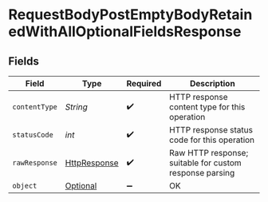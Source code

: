 # RequestBodyPostEmptyBodyRetainedWithAllOptionalFieldsResponse


## Fields

| Field                                                                                                                                                                       | Type                                                                                                                                                                        | Required                                                                                                                                                                    | Description                                                                                                                                                                 |
| --------------------------------------------------------------------------------------------------------------------------------------------------------------------------- | --------------------------------------------------------------------------------------------------------------------------------------------------------------------------- | --------------------------------------------------------------------------------------------------------------------------------------------------------------------------- | --------------------------------------------------------------------------------------------------------------------------------------------------------------------------- |
| `contentType`                                                                                                                                                               | *String*                                                                                                                                                                    | :heavy_check_mark:                                                                                                                                                          | HTTP response content type for this operation                                                                                                                               |
| `statusCode`                                                                                                                                                                | *int*                                                                                                                                                                       | :heavy_check_mark:                                                                                                                                                          | HTTP response status code for this operation                                                                                                                                |
| `rawResponse`                                                                                                                                                               | [HttpResponse<InputStream>](https://docs.oracle.com/en/java/javase/11/docs/api/java.net.http/java/net/http/HttpResponse.html)                                               | :heavy_check_mark:                                                                                                                                                          | Raw HTTP response; suitable for custom response parsing                                                                                                                     |
| `object`                                                                                                                                                                    | [Optional<RequestBodyPostEmptyBodyRetainedWithAllOptionalFieldsResponseBody>](../../models/operations/RequestBodyPostEmptyBodyRetainedWithAllOptionalFieldsResponseBody.md) | :heavy_minus_sign:                                                                                                                                                          | OK                                                                                                                                                                          |